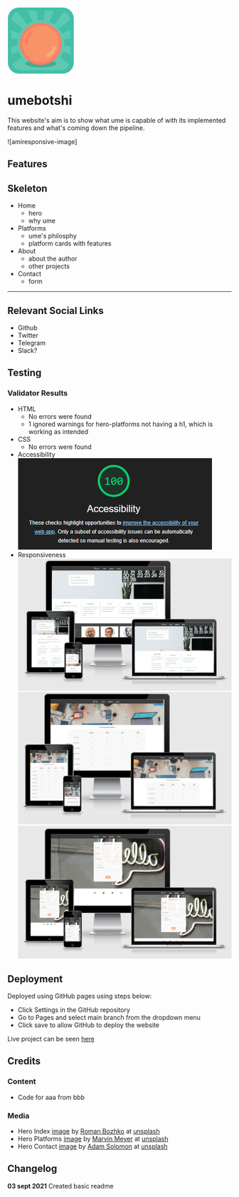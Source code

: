![UME logo](assets/images/umeboshi-logo-150.png)

# ume**bot**shi

This website's aim is to show what ume is capable of with its implemented features and what's coming down the pipeline.

![amiresponsive-image]

## Features

## Skeleton
- Home
    - hero
    - why ume
- Platforms
    - ume's philosphy
    - platform cards with features
- About
    - about the author
    - other projects
- Contact
    - form

------

## Relevant Social Links
- Github
- Twitter
- Telegram
- Slack?
 
## Testing

### Validator Results
- HTML
    - No errors were found
    - 1 ignored warnings for hero-platforms not having a h1, which is working as intended
- CSS
    - No errors were found
- Accessibility
![lighthouse-screen](assets/images/lighthouse-acc.png)
- Responsiveness
![index](assets/images/responsive-index.png)
![platforms](assets/images/responsive-platforms.png)
![contact](assets/images/responsive-contact.png)

## Deployment
Deployed using GitHub pages using steps below:
- Click Settings in the GitHub repository
- Go to Pages and select main branch from the dropdown menu
- Click save to allow GitHub to deploy the website

Live project can be seen [here](https://khalanar.github.io/ci-p1/)

## Credits

### Content
- Code for aaa from bbb

### Media
- Hero Index [image](https://unsplash.com/photos/PypjzKTUqLo) by [Roman Bozhko](https://unsplash.com/@romanbozhko) at [unsplash](https://unsplash.com)
- Hero Platforms [image](https://unsplash.com/photos/SYTO3xs06fU) by [Marvin Meyer](https://unsplash.com/@marvelous) at [unsplash](https://unsplash.com)
- Hero Contact [image](https://unsplash.com/photos/WHUDOzd5IYU) by [Adam Solomon](https://unsplash.com/@solomac) at [unsplash](https://unsplash.com)

## Changelog
**03 sept 2021** Created basic readme
